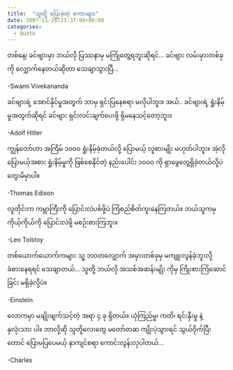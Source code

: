 ```yaml
---
title:  "သူတို့ ပြောခဲ့တဲ့ စကားများ"
date: 2007-11-28T23:37:08+00:00
categories: 
  - Quote
---
```

တစ်နေ့၊ ခင်ဗျားမှာ ဘယ်လို ပြဿနာမှ မကြုံတွေ့ရဘူးဆိုရင်… ခင်ဗျား လမ်းမှားတစ်ခုကို လျှောက်နေတယ်ဆိုတာ သေချာသွားပြီ…
  
-Swami Vivekananda

ခင်ဗျားရဲ့ အောင်နိုင်မှုအတွက် ဘာမှ ရှင်းပြနေစရာ မလိုပါဘူး။ အယ်.. ခင်ဗျားရဲ့ ရှုံးနိမ့်မှုအတွက်ဆိုရင် ခင်ဗျား ရှင်းလင်းချက်ပေးဖို့ ရှိမနေသင့်တော့ဘူး။
  
-Adolf Hitler

ကျွန်တော်ဟာ အကြိမ် ၁၀ဝ၀ ရှုံးနိမ့်ခဲ့တယ်လို့ ပြောမယ့် လူစားမျိုး မဟုတ်ပါဘူး။ အဲ့လိုပြောမယ့်အစား ရှုံးနိမ့်မှုကို ဖြစ်စေနိုင်တဲ့ နည်းပေါင်း ၁၀ဝ၀ ကို ရှာဖွေတွေ့ရှိခဲ့တယ်လို့ပဲ တွေးမိမှာပါ။
  
-Thomas Edison

လူတိုင်းက ကမ္ဘာကြီးကို ပြောင်းလဲပစ်ဖို့ပဲ ကြံစည်စိတ်ကူးနေကြတယ်။ ဘယ်သူကမှ ကိုယ့်ကိုယ်ကို ပြောင်းလဲဖို့ မစဉ်းစားကြဘူး။
  
-Leo Tolstoy

တစ်ယောက်ယောက်ကများ သူ့ ဘဝတလျှောက် အမှားတစ်ခုမှ မကျူးလွန်ခဲ့ဘူးလို့ ခံစားနေရရင် သေချာတယ်… သူတို့ ဘယ်လို အသစ်အဆန်းမျိုး ကိုမှ ကြိုးစားကြံဆောင်ခြင်း မရှိခဲ့လို့ပဲ။
  
-Einstein

လောကမှာ မချိုးဖျက်သင့်တဲ့ အရာ ၄ ခု ရှိတယ်။ ယုံကြည်မှု၊ ကတိ၊ ရင်းနှီးမှု နဲ့ နှလုံးသား ပါ။ ဘာလို့ဆို သူတို့လေးတွေ မတော်တဆ ကျိုးပဲ့သွားရင် သွယ်ဝိုက်ပြီးတောင် ပြောမပြပေမယ့် နာကျင်စရာ ကောင်းလွန်းလှပါတယ်…
  
-Charles

